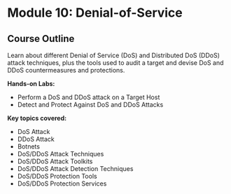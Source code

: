 # Module 10: Denial-of-Service

## Course Outline

Learn about different Denial of Service (DoS) and Distributed DoS (DDoS) attack techniques, plus the tools used to audit a target and devise DoS and DDoS countermeasures and protections.

**Hands-on Labs:**

- Perform a DoS and DDoS attack on a Target Host
- Detect and Protect Against DoS and DDoS Attacks

**Key topics covered:**

- DoS Attack
- DDoS Attack
- Botnets
- DoS/DDoS Attack Techniques
- DoS/DDoS Attack Toolkits
- DoS/DDoS Attack Detection Techniques
- DoS/DDoS Protection Tools
- DoS/DDoS Protection Services
